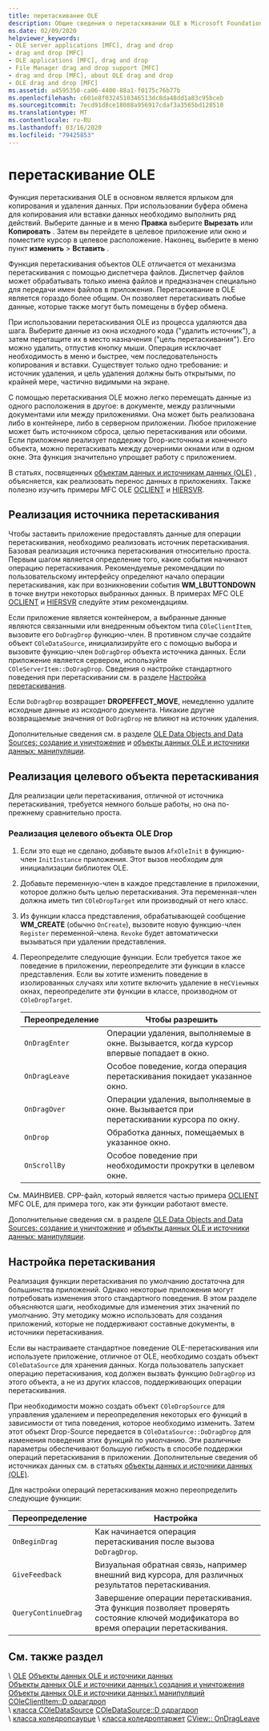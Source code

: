 ```yaml
---
title: перетаскивание OLE
description: Общие сведения о перетаскивании OLE в Microsoft Foundation Classes (MFC), способах реализации источника перетаскивания, цели перетаскивания и настройке перетаскивания.
ms.date: 02/09/2020
helpviewer_keywords:
- OLE server applications [MFC], drag and drop
- drag and drop [MFC]
- OLE applications [MFC], drag and drop
- File Manager drag and drop support [MFC]
- drag and drop [MFC], about OLE drag and drop
- OLE drag and drop [MFC]
ms.assetid: a4595350-ca06-4400-88a1-f0175c76b77b
ms.openlocfilehash: c601e8f0324510346513dc8da48dd1a83c95bceb
ms.sourcegitcommit: 7ecd91d8ce18088a956917cdaf3a3565bd128510
ms.translationtype: MT
ms.contentlocale: ru-RU
ms.lasthandoff: 03/16/2020
ms.locfileid: "79425853"
---
```

# <a name="ole-drag-and-drop"></a>перетаскивание OLE

Функция перетаскивания OLE в основном является ярлыком для копирования и удаления данных. При использовании буфера обмена для копирования или вставки данных необходимо выполнить ряд действий. Выберите данные и в меню **Правка** выберите **Вырезать** или **Копировать** . Затем вы перейдете в целевое приложение или окно и поместите курсор в целевое расположение. Наконец, выберите в меню пункт **изменить** > **Вставить** .

Функция перетаскивания объектов OLE отличается от механизма перетаскивания с помощью диспетчера файлов. Диспетчер файлов может обрабатывать только имена файлов и предназначен специально для передачи имен файлов в приложения. Перетаскивание в OLE является гораздо более общим. Он позволяет перетаскивать любые данные, которые также могут быть помещены в буфер обмена.

При использовании перетаскивания OLE из процесса удаляются два шага. Выберите данные из окна исходного кода ("удалить источник"), а затем перетащите их в место назначения ("цель перетаскивания"). Его можно удалить, отпустив кнопку мыши. Операция исключает необходимость в меню и быстрее, чем последовательность копирования и вставки. Существует только одно требование: и источник удаления, и цель удаления должны быть открытыми, по крайней мере, частично видимыми на экране.

С помощью перетаскивания OLE можно легко перемещать данные из одного расположения в другое: в документе, между различными документами или между приложениями. Она может быть реализована либо в контейнере, либо в серверном приложении. Любое приложение может быть источником сброса, целью перетаскивания или обоими. Если приложение реализует поддержку Drop-источника и конечного объекта, можно перетаскивать между дочерними окнами или в одном окне. Эта функция значительно упрощает работу с приложением.

В статьях, посвященных [объектам данных и источникам данных (OLE)](../mfc/data-objects-and-data-sources-ole.md) , объясняется, как реализовать перенос данных в приложениях. Также полезно изучить примеры MFC OLE [OCLIENT](../overview/visual-cpp-samples.md) и [HIERSVR](../overview/visual-cpp-samples.md).

## <a name="implement-a-drop-source"></a>Реализация источника перетаскивания

Чтобы заставить приложение предоставлять данные для операции перетаскивания, необходимо реализовать источник перетаскивания. Базовая реализация источника перетаскивания относительно проста. Первым шагом является определение того, какие события начинают операцию перетаскивания. Рекомендуемые рекомендации по пользовательскому интерфейсу определяют начало операции перетаскивания, как при возникновении события **WM_LBUTTONDOWN** в точке внутри некоторых выбранных данных. В примерах MFC OLE [OCLIENT](../overview/visual-cpp-samples.md) и [HIERSVR](../overview/visual-cpp-samples.md) следуйте этим рекомендациям.

Если приложение является контейнером, а выбранные данные являются связанными или внедренным объектом типа `COleClientItem`, вызовите его `DoDragDrop` функцию-член. В противном случае создайте объект `COleDataSource`, инициализируйте его с помощью выбора и вызовите функцию-член `DoDragDrop` объекта источника данных. Если приложение является сервером, используйте `COleServerItem::DoDragDrop`. Сведения о настройке стандартного поведения при перетаскивании см. в разделе [Настройка перетаскивания](#customize-drag-and-drop).

Если `DoDragDrop` возвращает **DROPEFFECT_MOVE**, немедленно удалите исходные данные из исходного документа. Никакие другие возвращаемые значения от `DoDragDrop` не влияют на источник удаления.

Дополнительные сведения см. в разделе [OLE Data Objects and Data Sources: создание и уничтожение](../mfc/data-objects-and-data-sources-creation-and-destruction.md) и [объекты данных OLE и источники данных: манипуляции](../mfc/data-objects-and-data-sources-manipulation.md)\.

## <a name="implement-a-drop-target"></a>Реализация целевого объекта перетаскивания

Для реализации цели перетаскивания, отличной от источника перетаскивания, требуется немного больше работы, но она по-прежнему сравнительно проста.

### <a name="to-implement-an-ole-drop-target"></a>Реализация целевого объекта OLE Drop

1. Если это еще не сделано, добавьте вызов `AfxOleInit` в функцию-член `InitInstance` приложения. Этот вызов необходим для инициализации библиотек OLE.

1. Добавьте переменную-член в каждое представление в приложении, которое должно быть целью перетаскивания. Эта переменная-член должна иметь тип `COleDropTarget` или производный от него класс.

1. Из функции класса представления, обрабатывающей сообщение **WM_CREATE** (обычно `OnCreate`), вызовите новую функцию-член `Register` переменной-члена. `Revoke` будет автоматически вызываться при удалении представления.

1. Переопределите следующие функции. Если требуется такое же поведение в приложении, переопределите эти функции в классе представления. Если вы хотите изменить поведение в изолированных случаях или хотите включить удаление в не`CView`ных окнах, переопределите эти функции в классе, производном от `COleDropTarget`.

   | Переопределение | Чтобы разрешить |
   | -------- | -------- |
   | `OnDragEnter` | Операции удаления, выполняемые в окне. Вызывается, когда курсор впервые попадает в окно. |
   | `OnDragLeave` | Особое поведение, когда операция перетаскивания покидает указанное окно. |
   | `OnDragOver` | Операции удаления, выполняемые в окне. Вызывается при перетаскивании курсора по окну. |
   | `OnDrop` | Обработка данных, помещаемых в указанное окно. |
   | `OnScrollBy` | Особое поведение при необходимости прокрутки в целевом окне. |

См. МАИНВИЕВ. CPP-файл, который является частью примера [OCLIENT](../overview/visual-cpp-samples.md) MFC OLE, для примера того, как эти функции работают вместе.

Дополнительные сведения см. в разделе [OLE Data Objects and Data Sources: создание и уничтожение](../mfc/data-objects-and-data-sources-creation-and-destruction.md) и [объекты данных OLE и источники данных: манипуляции](../mfc/data-objects-and-data-sources-manipulation.md)\.

## <a name="customize-drag-and-drop"></a>Настройка перетаскивания

Реализация функции перетаскивания по умолчанию достаточна для большинства приложений. Однако некоторые приложения могут потребовать изменения этого стандартного поведения. В этом разделе объясняются шаги, необходимые для изменения этих значений по умолчанию. Эту методику можно использовать для создания приложений, которые не поддерживают составные документы, в источники перетаскивания.

Если вы настраиваете стандартное поведение OLE-перетаскивания или используете приложение, отличное от OLE, необходимо создать объект `COleDataSource` для хранения данных. Когда пользователь запускает операцию перетаскивания, код должен вызвать функцию `DoDragDrop` из этого объекта, а не из других классов, поддерживающих операции перетаскивания.

При необходимости можно создать объект `COleDropSource` для управления удалением и переопределения некоторых его функций в зависимости от типа поведения, которое необходимо изменить. Затем этот объект Drop-Source передается в `COleDataSource::DoDragDrop` для изменения поведения этих функций по умолчанию. Эти различные параметры обеспечивают большую гибкость в способе поддержки операций перетаскивания в приложении. Дополнительные сведения об источниках данных см. в статьях [объекты данных и источники данных (OLE)](../mfc/data-objects-and-data-sources-ole.md).

Для настройки операций перетаскивания можно переопределить следующие функции:

| Переопределение | Настройка |
| -------- | ------------ |
| `OnBeginDrag` | Как начинается операция перетаскивания после вызова `DoDragDrop`. |
| `GiveFeedback` | Визуальная обратная связь, например внешний вид курсора, для различных результатов перетаскивания. |
| `QueryContinueDrag` | Завершение операции перетаскивания. Эта функция позволяет проверять состояние ключей модификатора во время операции перетаскивания. |

## <a name="see-also"></a>См. также раздел

\ [OLE](../mfc/ole-in-mfc.md)
[Объекты данных OLE и источники данных](../mfc/data-objects-and-data-sources-ole.md)\
[Объекты данных OLE и источники данных:\ создания и уничтожения](../mfc/data-objects-and-data-sources-creation-and-destruction.md)
[Объекты данных OLE и источники данных:\ манипуляций](../mfc/data-objects-and-data-sources-manipulation.md)
[COleClientItem::D одрагдроп](../mfc/reference/coleclientitem-class.md#dodragdrop)\
\ [класса COleDataSource](../mfc/reference/coledatasource-class.md)
[COleDataSource::D одрагдроп](../mfc/reference/coledatasource-class.md#dodragdrop)\
\ [класса коледропсаурце](../mfc/reference/coledropsource-class.md)
\ [класса коледроптаржет](../mfc/reference/coledroptarget-class.md)
[CView:: OnDragLeave](../mfc/reference/cview-class.md#ondragleave)
